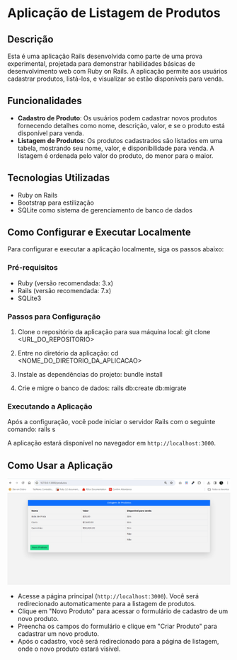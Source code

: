 # Aplicação de Listagem de Produtos

## Descrição

Esta é uma aplicação Rails desenvolvida como parte de uma prova experimental, projetada para demonstrar habilidades básicas de desenvolvimento web com Ruby on Rails. A aplicação permite aos usuários cadastrar produtos, listá-los, e visualizar se estão disponíveis para venda.

## Funcionalidades

- **Cadastro de Produto**: Os usuários podem cadastrar novos produtos fornecendo detalhes como nome, descrição, valor, e se o produto está disponível para venda.
- **Listagem de Produtos**: Os produtos cadastrados são listados em uma tabela, mostrando seu nome, valor, e disponibilidade para venda. A listagem é ordenada pelo valor do produto, do menor para o maior.

## Tecnologias Utilizadas

- Ruby on Rails
- Bootstrap para estilização
- SQLite como sistema de gerenciamento de banco de dados

## Como Configurar e Executar Localmente

Para configurar e executar a aplicação localmente, siga os passos abaixo:

### Pré-requisitos

- Ruby (versão recomendada: 3.x)
- Rails (versão recomendada: 7.x)
- SQLite3

### Passos para Configuração

1. Clone o repositório da aplicação para sua máquina local:
git clone <URL_DO_REPOSITORIO>


2. Entre no diretório da aplicação:
cd <NOME_DO_DIRETORIO_DA_APLICACAO>


3. Instale as dependências do projeto:
bundle install

4. Crie e migre o banco de dados:
rails db:create db:migrate



### Executando a Aplicação

Após a configuração, você pode iniciar o servidor Rails com o seguinte comando:
rails s


A aplicação estará disponível no navegador em `http://localhost:3000`.

## Como Usar a Aplicação
![Cadastro de Produto](cadastro.gif)
- Acesse a página principal (`http://localhost:3000`). Você será redirecionado automaticamente para a listagem de produtos.
- Clique em "Novo Produto" para acessar o formulário de cadastro de um novo produto.
- Preencha os campos do formulário e clique em "Criar Produto" para cadastrar um novo produto.
- Após o cadastro, você será redirecionado para a página de listagem, onde o novo produto estará visível.
